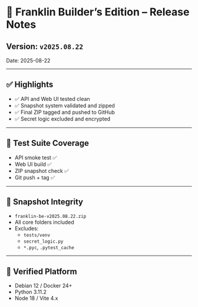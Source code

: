 # 📢 Franklin Builder’s Edition – Release Notes

## Version: `v2025.08.22`
Date: 2025-08-22

---

## ✅ Highlights

- ✅ API and Web UI tested clean
- ✅ Snapshot system validated and zipped
- ✅ Final ZIP tagged and pushed to GitHub
- ✅ Secret logic excluded and encrypted

---

## 🧪 Test Suite Coverage

- API smoke test ✅
- Web UI build ✅
- ZIP snapshot check ✅
- Git push + tag ✅

---

## 🧩 Snapshot Integrity

- `franklin-be-v2025.08.22.zip`
- All core folders included
- Excludes:
  - `tests/venv`
  - `secret_logic.py`
  - `*.pyc`, `.pytest_cache`

---

## 🧪 Verified Platform

- Debian 12 / Docker 24+
- Python 3.11.2
- Node 18 / Vite 4.x
